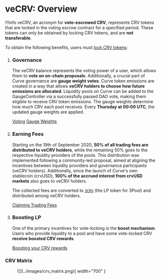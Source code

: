 <h1>veCRV: Overview</h1>

!!!info
    veCRV, an acronym for **vote-escrowed CRV**, represents CRV tokens that are locked in the voting escrow contract for a specified period. These tokens can only be obtained by locking CRV tokens, and are **not transferable**.


To obtain the following benefits, users must [lock CRV tokens](../vecrv/locking-your-crv.md):

1. ### **Governance**

    The veCRV balance represents the voting power of a user, which allows them to **vote on on-chain proposals**. Additionally, a crucial part of Curve governance are **gauge weight votes**. Curve token emissions are created in a way that allows **veCRV holders to choose how future emissions are allocated**. Liquidity pools on Curve can be added to the GaugeController via a successfully passed DAO vote, making them eligible to receive CRV token emissions. The gauge weights determine how much CRV each pool receives. Every **Thursday at 00:00 UTC**, the updated gauge weights are applied.

    [Voting](../governance/voting.md)
    [Gauge Weights](../reward-gauges/gauge-weights.md)


2. ### **Earning Fees**

    Starting on the 19th of September 2020, **50% of all trading fees are distributed to veCRV holders**, while the remaining 50% goes to the respective liquidity providers of the pools. This distribution was implemented following a community-led proposal, aimed at aligning the incentives between liquidity providers and governance participants (veCRV holders). Additionally, since the launch of Curve's own stablecoin (crvUSD), **100% of the accrued interest from crvUSD markets** also goes to veCRV holders.

    The collected fees are converted to [`3CRV`](https://etherscan.io/address/0x6c3f90f043a72fa612cbac8115ee7e52bde6e490) (the LP token for 3Pool) and distributed among veCRV holders.

    [Claiming Trading Fees](../crv-token/claiming-trading-fees.md)


3. ### **Boosting LP**

    One of the primary incentives for vote-locking is the **boost mechanism**. Users who provide liquidity to a pool and have some vote-locked CRV **receive boosted CRV rewards**.

    [Boosting your CRV rewards](../reward-gauges/boosting-your-crv-rewards.md)


### **CRV Matrix**

<figure markdown>
  ![](../images/crv_matrix.png){ width="700" }
  <figcaption></figcaption>
</figure>